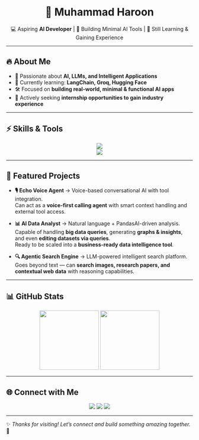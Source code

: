 <h1 align="center">👋 Muhammad Haroon</h1>

<p align="center">
  💻 Aspiring <b>AI Developer</b> | 🚀 Building Minimal AI Tools | 🌱 Still Learning & Gaining Experience  
</p>

---

## 🔥 About Me
- 🎯 Passionate about **AI, LLMs, and Intelligent Applications**  
- 🌱 Currently learning: **LangChain, Groq, Hugging Face**  
- 🛠 Focused on **building real-world, minimal & functional AI apps**  
- 🤝 Actively seeking **internship opportunities to gain industry experience**  

---

## ⚡ Skills & Tools

<p align="center">
  <img src="https://skillicons.dev/icons?i=python,tailwind,html,css,docker,vscode,pycharm,linkedin" /><br/>
  <img src="https://skillicons.dev/icons?i=tensorflow,pytorch,sklearn,mysql,anaconda,github,obsidian,fastapi" />
</p>

---

## 🚀 Featured Projects

- **🎙 Echo Voice Agent** → Voice-based conversational AI with tool integration.  
  Can act as a **voice-first calling agent** with smart context handling and external tool access.  

- **📊 AI Data Analyst** → Natural language + PandasAI-driven analysis.  
  Capable of handling **big data queries**, generating **graphs & insights**, and even **editing datasets via queries**.  
  Ready to be scaled into a **business-ready data intelligence tool**.  

- **🔍 Agentic Search Engine** → LLM-powered intelligent search platform.  
  Goes beyond text — can **search images, research papers, and contextual web data** with reasoning capabilities.  

---

## 📊 GitHub Stats  

<div align="center">
  <img height="160em" src="https://github-readme-stats.vercel.app/api?username=mharoon1578&show_icons=true&theme=tokyonight&hide_border=true&count_private=true"/>
  <img height="160em" src="https://github-readme-stats.vercel.app/api/top-langs/?username=mharoon1578&layout=compact&theme=tokyonight&hide_border=true"/>
</div>  

---

## 🌐 Connect with Me
<p align="center">
  <a href="https://github.com/mharoon1578"><img src="https://img.shields.io/badge/GitHub-171717?style=for-the-badge&logo=github&logoColor=white" /></a>
  <a href="https://linkedin.com/in/muhammad-haroon-a097a9342"><img src="https://img.shields.io/badge/LinkedIn-0A66C2?style=for-the-badge&logo=linkedin&logoColor=white" /></a>
  <a href="mailto:mharoon.contact@gmail.com"><img src="https://img.shields.io/badge/Email-EA4335?style=for-the-badge&logo=gmail&logoColor=white" /></a>
</p>

---

✨ *Thanks for visiting! Let’s connect and build something amazing together.* 🚀
